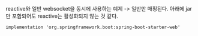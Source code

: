 reactive와 일반 websocket을 동시에 사용하는 예제 
->
일반만 매핑된다.
아래에 jar만 포함되어도 reactive는 활성화되지 않는 것 같다.

    implementation 'org.springframework.boot:spring-boot-starter-web'

